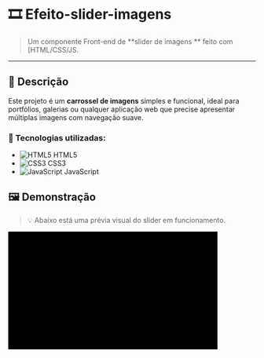 # 🎞️ Efeito-slider-imagens

> Um componente Front-end de  **slider de imagens ** feito com [HTML/CSS/JS.

---

## 📌 Descrição

Este projeto é um **carrossel de imagens** simples e funcional, ideal para portfólios, galerias ou qualquer aplicação web que precise apresentar múltiplas imagens com navegação suave.

### 🔧 Tecnologias utilizadas:
-  <img src="https://img.icons8.com/color/24/000000/html-5--v1.png" width="20" alt="HTML5"/> HTML5
-  <img src="https://img.icons8.com/color/24/000000/css3.png" width="20" alt="CSS3"/> CSS3
-  <img src="https://img.icons8.com/color/24/000000/javascript--v1.png" width="20" alt="JavaScript"/> JavaScript


## 🖼️ Demonstração

> 💡 Abaixo está uma prévia visual do slider em funcionamento.

<img   src="SLIDER/img/Prévia.gif"/>
